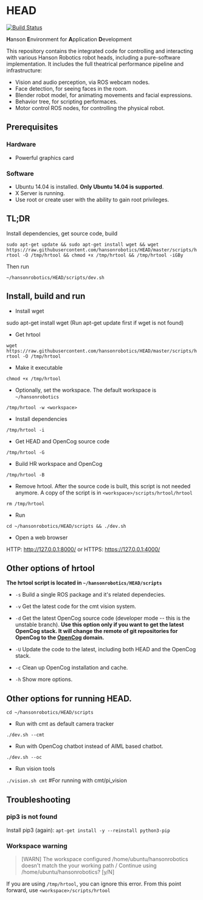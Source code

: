 # HEAD

[![Build Status](http://61.92.69.39:8080/buildStatus/icon?job=ci-HEAD)](http://61.92.69.39:8080/view/hansonrobotics/job/ci-HEAD/)

**H**anson **E**nvironment for **A**pplication **D**evelopment

This repository contains the integrated code for controlling and
interacting with various Hanson Robotics robot heads, including a
pure-software implementation. It includes the full theatrical 
performance pipeline and infrastructure:

* Vision and audio perception, via ROS webcam nodes.
* Face detection, for seeing faces in the room.
* Blender robot model, for animating movements and facial expressions.
* Behavior tree, for scripting performaces.
* Motor control ROS nodes, for controlling the physical robot.

## Prerequisites

### Hardware

* Powerful graphics card

### Software

 * Ubuntu 14.04 is installed. **Only Ubuntu 14.04 is supported**.
 * X Server is running.
 * Use root or create user with the ability to gain root privileges.

## TL;DR

Install dependencies, get source code, build

`sudo apt-get update && sudo apt-get install wget && wget https://raw.githubusercontent.com/hansonrobotics/HEAD/master/scripts/hrtool -O /tmp/hrtool && chmod +x /tmp/hrtool && /tmp/hrtool -iGBy`

Then run

`~/hansonrobotics/HEAD/scripts/dev.sh`

## Install, build and run

* Install wget

sudo apt-get install wget (Run apt-get update first if wget is not found)

* Get hrtool

`wget https://raw.githubusercontent.com/hansonrobotics/HEAD/master/scripts/hrtool -O /tmp/hrtool`

* Make it executable

`chmod +x /tmp/hrtool`

* Optionally, set the workspace. The default workspace is `~/hansonrobotics`

`/tmp/hrtool -w <workspace>`

* Install dependencies

`/tmp/hrtool -i`

* Get HEAD and OpenCog source code

`/tmp/hrtool -G`

* Build HR workspace and OpenCog

`/tmp/hrtool -B`

* Remove hrtool. After the source code is built, this script is not
  needed anymore. A copy of the script is in `<workspace>/scripts/hrtool/hrtool`

`rm /tmp/hrtool`

* Run

`cd ~/hansonrobotics/HEAD/scripts && ./dev.sh`

* Open a web browser

HTTP: http://127.0.0.1:8000/ or HTTPS: https://127.0.0.1:4000/

## Other options of hrtool

**The hrtool script is located in `~/hansonrobotics/HEAD/scripts`**

* `-s` Build a single ROS package and it's related dependecies.

* `-v` Get the latest code for the cmt vision system.

* `-d` Get the latest OpenCog source code (developer mode -- this is the unstable branch).
   **Use this option only if you want to get the latest OpenCog stack. It will change the
     remote of git repositories for OpenCog to the [OpenCog](https://github.com/opencog) domain.**

* `-U` Update the code to the latest, including both HEAD and the OpenCog stack.

* `-c` Clean up OpenCog installation and cache.

* `-h` Show more options.

## Other options for running HEAD.

`cd ~/hansonrobotics/HEAD/scripts`

* Run with cmt as default camera tracker

`./dev.sh --cmt`

* Run with OpenCog chatbot instead of AIML based chatbot.

`./dev.sh --oc` 

* Run vision tools

`./vision.sh cmt` #For running with cmt/pi_vision

## Troubleshooting

### pip3 is not found
Install pip3 (again): `apt-get install -y --reinstall python3-pip`

### Workspace warning
> [WARN] The workspace configured /home/ubuntu/hansonrobotics doesn't match the your working path /
> Continue using /home/ubuntu/hansonrobotics? [y/N]

If you are using `/tmp/hrtool`, you can ignore this error. From this point forward, 
use `<workspace>/scripts/hrtool`

